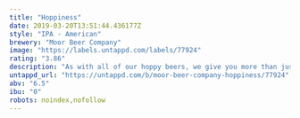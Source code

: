 ```yaml
---
title: "Hoppiness"
date: 2019-03-20T13:51:44.436177Z
style: "IPA - American"
brewery: "Moor Beer Company"
image: "https://labels.untappd.com/labels/77924"
rating: "3.86"
description: "As with all of our hoppy beers, we give you more than just a one-dimensional hop bomb.  Malt is there to add more than alcohol, by the way.  And don’t worry, there are enough hops in here to scratch that itch.  This beer gives you everything – all the rich malt and fruit flavours of a Barley Wine combined with the hoppy crispness of a Pale Ale.  In the words of one legend:  Hoppiness = Happiness"
untappd_url: "https://untappd.com/b/moor-beer-company-hoppiness/77924"
abv: "6.5"
ibu: "0"
robots: noindex,nofollow
---
```

